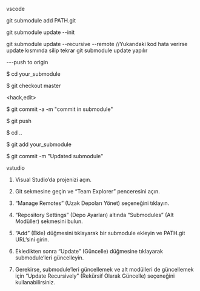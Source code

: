 vscode

git submodule add PATH.git

git submodule update --init

git submodule update --recursive --remote 
//Yukarıdaki kod hata verirse update kısmında silip tekrar git submodule update yapılır

---push to origin

$ cd your_submodule

$ git checkout master

<hack,edit>

$ git commit -a -m "commit in submodule"

$ git push

$ cd ..

$ git add your_submodule

$ git commit -m "Updated submodule"

vstudio
1.	Visual Studio’da projenizi açın.
 
2.	Git sekmesine geçin ve “Team Explorer” penceresini açın.
	
3.	“Manage Remotes” (Uzak Depoları Yönet) seçeneğini tıklayın.

4.	“Repository Settings” (Depo Ayarları) altında “Submodules” (Alt Modüller) sekmesini bulun.

5.	“Add” (Ekle) düğmesini tıklayarak bir submodule ekleyin ve PATH.git URL’sini girin.

6.	Ekledikten sonra “Update” (Güncelle) düğmesine tıklayarak submodule’leri güncelleyin.

7.	Gerekirse, submodule’leri güncellemek ve alt modülleri de güncellemek için “Update Recursively” (Rekürsif Olarak Güncelle) seçeneğini kullanabilirsiniz.
